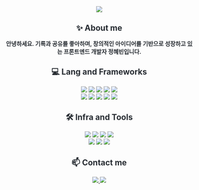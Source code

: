 <div align="center">

  <!-- Header -->
  <img src="https://capsule-render.vercel.app/api?type=waving&color=a1ca4e&height=240&text=HYEBIN'S%20GITHUB&animation=fadeIn&fontColor=ffffff&fontSize=70" />

  <!-- About me -->
  <div>
    <h2 style="color:#282d33;">✨ About me</h2>
    <div style="font-weight:700; font-size:15px; text-align:center; color:#282d33;">
      안녕하세요. 기록과 공유를 좋아하며, 창의적인 아이디어를 기반으로 성장하고 있는 프론트엔드 개발자 정혜빈입니다.
    </div>
  </div>

  <!-- Lang and Frameworks -->
  <div>
    <h2 style="color:#282d33;">💻 Lang and Frameworks</h2>
    <div style="margin:0 auto; text-align:center;">
      <img src="https://img.shields.io/badge/Javascript-F7DF1E?style=for-the-badge&logo=Javascript&logoColor=white">
      <img src="https://img.shields.io/badge/Java-007396?style=for-the-badge&logo=Java&logoColor=white">
      <img src="https://img.shields.io/badge/Python-3776AB?style=for-the-badge&logo=Python&logoColor=white">
      <img src="https://img.shields.io/badge/Vue.js-4FC08D?style=for-the-badge&logo=Vue.js&logoColor=white">
      <img src="https://img.shields.io/badge/React-61DAFB?style=for-the-badge&logo=React&logoColor=white"><br/>
      <img src="https://img.shields.io/badge/Spring-6DB33F?style=for-the-badge&logo=Spring&logoColor=white">
      <img src="https://img.shields.io/badge/HTML5-E34F26?style=for-the-badge&logo=HTML5&logoColor=white">
      <img src="https://img.shields.io/badge/CSS3-1572B6?style=for-the-badge&logo=CSS3&logoColor=white">
      <img src="https://img.shields.io/badge/Tailwind_CSS-38B2AC?style=for-the-badge&logo=tailwind-css&logoColor=white">
      <img src="https://img.shields.io/badge/Bootstrap-7952B3?style=for-the-badge&logo=Bootstrap&logoColor=white">
    </div>
  </div>

  <!-- Infra and Tools -->
  <div>
    <h2 style="color:#282d33;">🛠️ Infra and Tools</h2>
    <div style="margin:0 auto; text-align:center;">
      <img src="https://img.shields.io/badge/MySQL-4479A1?style=for-the-badge&logo=MySQL&logoColor=white">
      <img src="https://img.shields.io/badge/MongoDB-47A248?style=for-the-badge&logo=MongoDB&logoColor=white">
      <img src="https://img.shields.io/badge/Oracle-F80000?style=for-the-badge&logo=Oracle&logoColor=white">
      <img src="https://img.shields.io/badge/Figma-F24E1E?style=for-the-badge&logo=Figma&logoColor=white"><br/>
      <img src="https://img.shields.io/badge/Notion-000000?style=for-the-badge&logo=Notion&logoColor=white">
      <img src="https://img.shields.io/badge/Discord-5865F2?style=for-the-badge&logo=Discord&logoColor=white">
      <img src="https://img.shields.io/badge/Github-181717?style=for-the-badge&logo=Github&logoColor=white">
    </div>
  </div>

  <!-- Contact me -->
  <div>
    <h2 style="color:#282d33;">📫 Contact me</h2>
    <div>
      <a href="https://velog.io/@beeni1211/posts">
        <img src="https://img.shields.io/badge/Velog-20C997?style=for-the-badge&logo=Velog&logoColor=white">
      </a>
      <a href="mailto:bini12111@gmail.com">
        <img src="https://img.shields.io/badge/Gmail-EA4335?style=for-the-badge&logo=Gmail&logoColor=white">
      </a>
    </div>
  </div>

</div>

